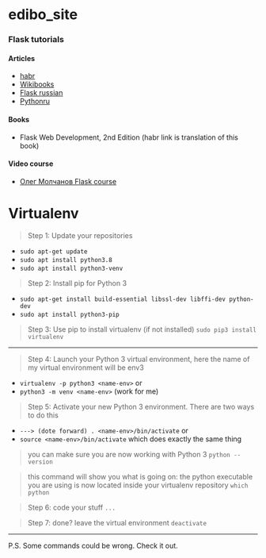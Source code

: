 # edibo_site
### Flask tutorials
#### Articles
* [habr](https://habr.com/ru/post/346306/)
* [Wikibooks](https://ru.wikibooks.org/wiki/Flask#%D0%A8%D0%B0%D0%B3_0:_%D0%A1%D0%BE%D0%B7%D0%B4%D0%B0%D0%BD%D0%B8%D0%B5_%D0%BA%D0%B0%D1%82%D0%B0%D0%BB%D0%BE%D0%B3%D0%BE%D0%B2)
* [Flask russian](https://flask-russian-docs.readthedocs.io/ru/latest/quickstart.html#quickstart)
* [Pythonru](https://pythonru.com/uroki/1-vvedenie-vo-flask)

#### Books
* Flask Web Development, 2nd Edition (habr link is translation of this book)

#### Video course 
* [Олег Молчанов Flask course](https://www.youtube.com/watch?v=Y_oyx36AdV0&list=PLlWXhlUMyooZr5R2u2Zwxt6Pw6iwBo5y5&index=1)
# Virtualenv
> 




> Step 1: Update your repositories
* `sudo apt-get update`
* `sudo apt install python3.8`
* `sudo apt install python3-venv` 
> Step 2: Install pip for Python 3
* `sudo apt-get install build-essential libssl-dev libffi-dev python-dev`
* `sudo apt install python3-pip`

> Step 3: Use pip to install virtualenv (if not installed)
`sudo pip3 install virtualenv`
---
> Step 4: Launch your Python 3 virtual environment, here the name of my virtual environment will be env3
* `virtualenv -p python3 <name-env>` or
* `python3 -m venv <name-env>` (work for me)
> Step 5: Activate your new Python 3 environment. There are two ways to do this
* `---> (dote forward) . <name-env>/bin/activate` or
*  `source <name-env>/bin/activate` which does exactly the same thing

> you can make sure you are now working with Python 3
`python -- version`
>

> this command will show you what is going on: the python executable you are using is now located inside your virtualenv repository
`which python `

> Step 6: code your stuff
`...`

> Step 7: done? leave the virtual environment
`deactivate`

--- 
P.S. Some commands could be wrong. Check it out.
